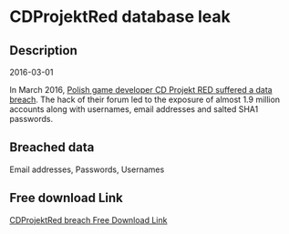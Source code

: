 # CDProjektRed database leak

## Description

2016-03-01

In March 2016, <a href="http://forums.cdprojektred.com/forum/en/the-witcher-series/news-aa/7248610-important-potential-unauthorized-access-to-the-forums%E2%80%99-data" target="_blank" rel="noopener">Polish game developer CD Projekt RED suffered a data breach</a>. The hack of their forum led to the exposure of almost 1.9 million accounts along with usernames, email addresses and salted SHA1 passwords.

## Breached data

Email addresses, Passwords, Usernames

## Free download Link

[CDProjektRed breach Free Download Link](https://tinyurl.com/2b2k277t)